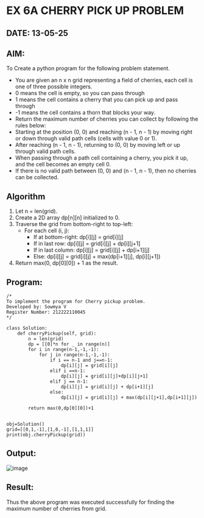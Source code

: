 # EX 6A CHERRY PICK UP PROBLEM
## DATE: 13-05-25
## AIM:
To Create a python program for the following problem statement.
- You are given an n x n grid representing a field of cherries, each cell is one of three possible integers.
- 0	means the cell is empty, so you can pass through
- 1	means the cell contains a cherry that you can pick up and pass through
- -1 means the cell contains a thorn that blocks your way.
- Return the maximum number of cherries you can collect by following the rules below:
- Starting at the position (0, 0) and reaching (n - 1, n - 1) by moving right or down through valid path cells (cells with value 0 or 1).
- After reaching (n - 1, n - 1), returning to (0, 0) by moving left or up through valid path cells.
- When passing through a path cell containing a cherry, you pick it up, and the cell becomes an empty cell 0.
- If there is no valid path between (0, 0) and (n - 1, n - 1), then no cherries can be collected.

## Algorithm
1. Let n = len(grid).
2. Create a 2D array dp[n][n] initialized to 0.
3. Traverse the grid from bottom-right to top-left:
   - For each cell (i, j):
     - If at bottom-right: dp[i][j] = grid[i][j]
     - If in last row: dp[i][j] = grid[i][j] + dp[i][j+1]
     - If in last column: dp[i][j] = grid[i][j] + dp[i+1][j]
     - Else: dp[i][j] = grid[i][j] + max(dp[i+1][j], dp[i][j+1])
4. Return max(0, dp[0][0]) + 1 as the result.  

## Program:
```
/*
To implement the program for Cherry pickup problem.
Developed by: Sowmya V
Register Number: 212222110045
*/

class Solution:
    def cherryPickup(self, grid):
        n = len(grid)
        dp = [[0]*n for _ in range(n)]
        for i in range(n-1,-1,-1):
            for j in range(n-1,-1,-1):
                if i == n-1 and j==n-1:
                    dp[i][j] = grid[i][j]
                elif i ==n-1:
                    dp[i][j] = grid[i][j]+dp[i][j+1]
                elif j == n-1:
                    dp[i][j] = grid[i][j] + dp[i+1][j]
                else:
                    dp[i][j] = grid[i][j] + max(dp[i][j+1],dp[i+1][j])
                    
        return max(0,dp[0][0])+1            
        
        
obj=Solution()
grid=[[0,1,-1],[1,0,-1],[1,1,1]]        
print(obj.cherryPickup(grid))
```
## Output:
![image](https://github.com/user-attachments/assets/7cd49302-ff91-48f8-bf06-6ce8d1e7535e)

## Result:
Thus the above program was executed successfully for finding the maximum number of cherries from grid.
